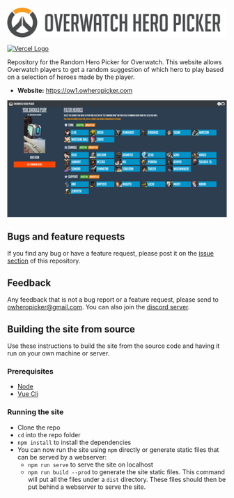 

![Hero Picker Logo](images/heropicker/logo/logo_black.png)

[![Vercel Logo](https://user-images.githubusercontent.com/6928620/168695122-e15b69c1-4c39-47c5-86ff-07c550b9c42b.svg)](https://vercel.com/?utm_source=hero-pickers&utm_campaign=oss)


Repository for the Random Hero Picker for Overwatch.
This website allows Overwatch players to get a random suggestion of which hero to play based on a selection of heroes made by the player.

* **Website:** https://ow1.owheropicker.com

![Hero Picker Main Page Screenshot](images/heropicker/screenshots/main_page.png)

## Bugs and feature requests

If you find any bug or have a feature request, please post it on the [issue section](https://github.com/andrerfcsantos/overwatch-hero-picker/issues) of this repository.

## Feedback

Any feedback that is not a bug report or a feature request, please send to owheropicker@gmail.com. You can also join the [discord server](https://discord.gg/rwQMrCa).

## Building the site from source

Use these instructions to build the site from the source code and having it run on your own machine or server.

### Prerequisites

* [Node](https://nodejs.org/en/)
* [Vue Cli](https://cli.vuejs.org/guide/installation.html)

### Running the site

* Clone the repo
* `cd` into the repo folder
* `npm install` to install the dependencies
* You can now run the site using `npm` directly or generate static files that can be served by a webserver:
    * `npm run serve` to serve the site on localhost
    * `npm run build --prod` to generate the site static files. This command will put all the files under a `dist` directory. These files should then be put behind a webserver to serve the site.
